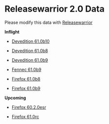 

Releasewarrior 2.0 Data
=======================

Please modify this data with [Releasewarrior](https://github.com/mozilla-releng/releasewarrior-2.0)

**Inflight**

* [Devedition 61.0b10](/inflight/devedition/devedition-devedition-61.0b10.md)

* [Devedition 61.0b8](/inflight/devedition/devedition-devedition-61.0b8.md)

* [Devedition 61.0b9](/inflight/devedition/devedition-devedition-61.0b9.md)

* [Fennec 61.0b9](/inflight/fennec/fennec-beta-61.0b9.md)

* [Firefox 61.0b8](/inflight/firefox/firefox-beta-61.0b8.md)

* [Firefox 61.0b9](/inflight/firefox/firefox-beta-61.0b9.md)

**Upcoming**

* [Firefox 60.2.0esr](/upcoming/firefox/firefox-esr60-60.2.0esr.md)

* [Firefox 61.0rc](/upcoming/firefox/firefox-release-rc-61.0rc.md)

